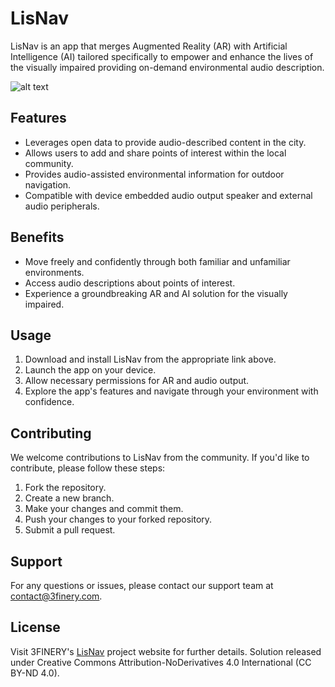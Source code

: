 # LisNav
LisNav is an app that merges Augmented Reality (AR) with Artificial Intelligence (AI) tailored specifically to empower and enhance the lives of the visually impaired providing on-demand environmental audio description.

![alt text](https://www.3finery.com/images/LisNav-Download.png)

## Features
- Leverages open data to provide audio-described content in the city.
- Allows users to add and share points of interest within the local community.
- Provides audio-assisted environmental information for outdoor navigation.
- Compatible with device embedded audio output speaker and external audio peripherals.

## Benefits
- Move freely and confidently through both familiar and unfamiliar environments.
- Access audio descriptions about points of interest.
- Experience a groundbreaking AR and AI solution for the visually impaired.

## Usage
1. Download and install LisNav from the appropriate link above.
2. Launch the app on your device.
3. Allow necessary permissions for AR and audio output.
4. Explore the app's features and navigate through your environment with confidence.

## Contributing
We welcome contributions to LisNav from the community. If you'd like to contribute, please follow these steps:

1. Fork the repository.
2. Create a new branch.
3. Make your changes and commit them.
4. Push your changes to your forked repository.
5. Submit a pull request.

## Support
For any questions or issues, please contact our support team at contact@3finery.com.

## License
Visit 3FINERY's [LisNav](https://www.3finery.com/LisNav) project website for further details. Solution released under Creative Commons Attribution-NoDerivatives 4.0 International (CC BY-ND 4.0).
